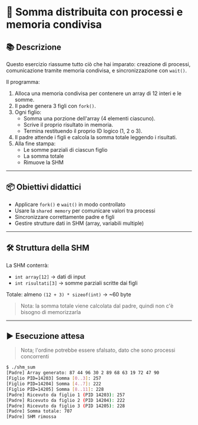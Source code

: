 # 🧠 Somma distribuita con processi e memoria condivisa

## 📚 Descrizione

Questo esercizio riassume tutto ciò che hai imparato: creazione di processi, comunicazione tramite memoria condivisa, e sincronizzazione con `wait()`.

Il programma:
1. Alloca una memoria condivisa per contenere un array di 12 interi e le somme.
2. Il padre genera 3 figli con `fork()`.
3. Ogni figlio:
   - Somma una porzione dell'array (4 elementi ciascuno).
   - Scrive il proprio risultato in memoria.
   - Termina restituendo il proprio ID logico (1, 2 o 3).
4. Il padre attende i figli e calcola la somma totale leggendo i risultati.
5. Alla fine stampa:
   - Le somme parziali di ciascun figlio
   - La somma totale
   - Rimuove la SHM

---

## 📦 Obiettivi didattici

- Applicare `fork()` e `wait()` in modo controllato
- Usare la `shared memory` per comunicare valori tra processi
- Sincronizzare correttamente padre e figli
- Gestire strutture dati in SHM (array, variabili multiple)

---

## 🛠️ Struttura della SHM

La SHM conterrà:
- `int array[12]` → dati di input
- `int risultati[3]` → somme parziali scritte dai figli 

Totale: almeno `(12 + 3) * sizeof(int)` → ~60 byte

> Nota: la somma totale viene calcolata dal padre, quindi non c'è bisogno di memorizzarla
---

## ▶️ Esecuzione attesa

> Nota; l'ordine potrebbe essere sfalsato, dato che sono processi concorrenti

```bash
$ ./shm_sum
[Padre] Array generato: 87 44 96 30 2 89 68 63 19 72 47 90
[Figlio PID=14203] Somma [0..3]: 257
[Figlio PID=14204] Somma [4..7]: 222
[Figlio PID=14205] Somma [8..11]: 228
[Padre] Ricevuto da figlio 1 (PID 14203): 257
[Padre] Ricevuto da figlio 2 (PID 14204): 222
[Padre] Ricevuto da figlio 3 (PID 14205): 228
[Padre] Somma totale: 707
[Padre] SHM rimossa
